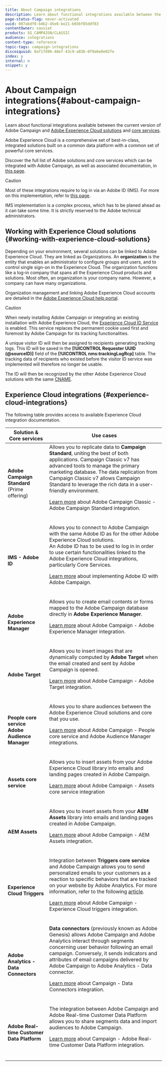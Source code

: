 ```yaml
---
title: About Campaign integrations
description: Learn about functional integrations available between the current version of Adobe Campaign and [Adobe Experience Cloud solutions
page-status-flag: never-activated
uuid: 087abdf0-b4b2-45e6-be21-b03bf85ddf83
contentOwner: sauviat
products: SG_CAMPAIGN/CLASSIC
audience: integrations
content-type: reference
topic-tags: campaign-integrations
discoiquuid: 0af1fd96-48ef-43c9-a03b-0f9a6e0e02fe
index: y
internal: n
snippet: y
---
```


# About Campaign integrations{#about-campaign-integrations}

Learn about functional integrations available between the current version of Adobe Campaign and [Adobe Experience Cloud solutions](https://marketing.adobe.com/resources/help/en_US/mcloud/marketing-cloud-integrations.html) and [core services](https://marketing.adobe.com/resources/help/en_US/mcloud/core-services-landing.html).

Adobe Experience Cloud is a comprehensive set of best-in-class, integrated solutions built on a common data platform with a common set of powerful core services.

Discover the full list of Adobe solutions and core services which can be integrated with Adobe Campaign, as well as associated documentation, in [this page](#experience-cloud-integrations).

>[!CAUTION]
>
>Most of these integrations require to log in via an Adobe ID (IMS). For more on this implementation, refer to [this page](../../integrations/using/about-adobe-id.md).
>
>IMS implementation is a complex process, which has to be planed ahead as it can take some time. It is strictly reserved to the Adobe technical administrators.

## Working with Experience Cloud solutions {#working-with-experience-cloud-solutions}

Depending on your environment, several solutions can be linked to Adobe Experience Cloud. They are linked as Organizations. An **organization** is the entity that enables an administrator to configure groups and users, and to control single sign-on in the Experience Cloud. The organization functions like a log-in company that spans all the Experience Cloud products and solutions. Most often, an organization is your company name. However, a company can have many organizations.

Organization management and linking Adobe Experience Cloud accounts are detailed in the [Adobe Experience Cloud help portal](https://marketing.adobe.com/resources/help/en_US/mcloud/organizations.html).

>[!CAUTION]
>
>When newly installing Adobe Campaign or integrating an existing installation with Adobe Experience Cloud, the [Experience Cloud ID Service](https://marketing.adobe.com/resources/help/en_US/mcvid/) is enabled. This service replaces the permanent cookie used first and foremost by Adobe Campaign for its tracking functionalities.
>
>A unique visitor ID will then be assigned to recipients generating tracking logs. This ID will be saved in the **[!UICONTROL Requester UUID (@sourceID)]** field of the **[!UICONTROL nms:trackingLogRcp]** table. The tracking data of recipients who existed before the visitor ID service was implemented will therefore no longer be usable.
>
>The ID will then be recognized by the other Adobe Experience Cloud solutions with the same [CNAME](https://marketing.adobe.com/resources/help/en_US/mcvid/mcvid_cname.html).

## Experience Cloud integrations {#experience-cloud-integrations}

The following table provides access to available Experience Cloud integration documentation.

<table> 
 <thead> 
  <tr> 
   <th> Solution &amp; Core services<br /> </th> 
   <th> Use cases<br /> </th> 
  </tr> 
 </thead> 
 <tbody> 
  <tr> 
   <td> <strong>Adobe Campaign Standard</strong> (Prime offering)<br /> </td> 
   <td> Allows you to replicate data to <strong>Campaign Standard</strong>, uniting the best of both applications. Campaign Classic v7 has advanced tools to manage the primary marketing database. The data replication from Campaign Classic v7 allows Campaign Standard to leverage the rich data in a user-friendly environment.<br /><p> <a href="../../integrations/using/acs-connector-principles-and-data-cycle.md">Learn more</a> about Adobe Campaign Classic - Adobe Campaign Standard integration.</p><br /></td> 
  </tr> 
  <tr> 
   <td> <strong>IMS - Adobe ID</strong><br /> </td> 
   <td> Allows you to connect to Adobe Campaign with the same Adobe ID as for the other Adobe Experience Cloud solutions.<br /> An Adobe ID has to be used to log in in order to use certain functionalities linked to the Adobe Experience Cloud integrations, particularly Core Services.<br /> <p><a href="../../integrations/using/about-adobe-id.md">Learn more</a> about implementing Adobe ID with Adobe Campaign.</p><br /> </td> 
  </tr> 
  <tr> 
   <td> <strong>Adobe Experience Manager</strong><br /> </td> 
   <td> Allows you to create email contents or forms mapped to the Adobe Campaign database directly in <strong>Adobe Experience Manager</strong>.<br /> <p><a href="../../integrations/using/about-adobe-experience-manager.md">Learn more</a> about Adobe Campaign - Adobe Experience Manager integration.</p><br /> </td> 
  </tr> 
  <tr> 
   <td> <strong>Adobe Target</strong><br /> </td> 
   <td> Allows you to insert images that are dynamically computed by <strong>Adobe Target</strong> when the email created and sent by Adobe Campaign is opened.<br /> <p><a href="../../integrations/using/integrating-with-adobe-target.md">Learn more</a> about Adobe Campaign - Adobe Target integration.</p><br /> </td> 
  </tr> 
  <tr> 
   <td> <strong>People core service</strong><br /> <strong>Adobe Audience Manager</strong><br /> </td> 
   <td> Allows you to share audiences between the Adobe Experience Cloud solutions and core that you use.<br /> <p><a href="../../integrations/using/sharing-audiences-with-adobe-experience-cloud.md">Learn more</a> about Adobe Campaign - People core service and Adobe Audience Manager integrations.</p><br /> </td> 
  </tr> 
  <tr> 
   <td> <strong>Assets core service</strong><br /> </td> 
   <td> Allows you to insert assets from your Adobe Experience Cloud library into emails and landing pages created in Adobe Campaign.<br /> <p><a href="../../integrations/using/configuring-access-to-assets.md#integrating-with-experience-cloud-assets">Learn more</a> about Adobe Campaign - Assets core service integration</p><br /> </td> 
  </tr> 
  <tr> 
   <td> <strong>AEM Assets</strong><br /> </td> 
   <td> Allows you to insert assets from your <strong>AEM Assets</strong> library into emails and landing pages created in Adobe Campaign.<br /> <p><a href="../../integrations/using/configuring-access-to-assets.md#integrating-with-aem-assets">Learn more</a> about Adobe Campaign - AEM Assets integration.</p><br /> </td> 
  </tr> 
  <tr> 
   <td> <strong>Experience Cloud Triggers</strong><br /> </td> 
   <td> Integration between <strong>Triggers core service</strong> and Adobe Campaign allows you to send personalized emails to your customers as a reaction to specific behaviors that are tracked on your website by Adobe Analytics. For more information, refer to the following <a href="https://helpx.adobe.com/campaign/kb/triggers-and-campaign.html">article</a>.<br /> <p><a href="https://helpx.adobe.com/campaign/kb/triggers-and-campaign.html">Learn more</a> about Adobe Campaign - Experience Cloud triggers integration.</p><br /> </td> 
  </tr> 
  <tr> 
   <td> <strong>Adobe Analytics - Data Connectors</strong><br /> </td> 
   <td> <strong>Data connectors</strong> (previously known as Adobe Genesis) allows Adobe Campaign and Adobe Analytics interact through segments concerning user behavior following an email campaign. Conversely, it sends indicators and attributes of email campaigns delivered by Adobe Campaign to Adobe Analytics - Data connector.<br /> <p><a href="../../platform/using/adobe-analytics-data-connector.md">Learn more</a> about Campaign - Data Connectors integration.</p><br /> </td> 
  </tr> 
  <tr> 
   <td> <strong>Adobe Real-time Customer Data Platform</strong><br /> </td> 
   <td> The integration between Adobe Campaign and Adobe Real-time Customer Data Platform allows you to share segments data and import audiences to Adobe Campaign.<br /> <p><a href="https://docs.adobe.com/content/help/en/experience-platform/rtcdp/destinations/destinations-cat/adobe-destinations/adobe-campaign-destination.html">Learn more</a> about Campaign - Adobe Real-time Customer Data Platform integration.</p><br /> </td> 
  </tr> 
 </tbody> 
</table>

